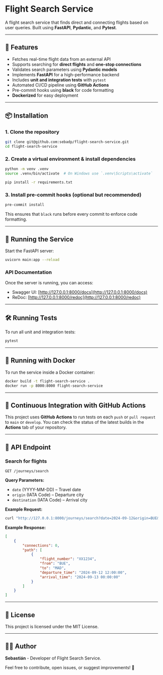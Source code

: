 # Flight Search Service

&#x20;

A flight search service that finds direct and connecting flights based on user queries. Built using **FastAPI**, **Pydantic**, and **Pytest**.

---

## 🚀 Features

- Fetches real-time flight data from an external API
- Supports searching for **direct flights** and **one-stop connections**
- Validates search parameters using **Pydantic models**
- Implements **FastAPI** for a high-performance backend
- Includes **unit and integration tests** with `pytest`
- Automated CI/CD pipeline using **GitHub Actions**
- Pre-commit hooks using **black** for code formatting
- **Dockerized** for easy deployment

---

## 📦 Installation

### **1. Clone the repository**

```bash
git clone git@github.com:sebadp/flight-search-service.git
cd flight-search-service
```

### **2. Create a virtual environment & install dependencies**

```bash
python -m venv .venv
source .venv/bin/activate  # On Windows use `.venv\Scripts\activate`

pip install -r requirements.txt
```

### **3. Install pre-commit hooks (optional but recommended)**

```bash
pre-commit install
```

This ensures that `black` runs before every commit to enforce code formatting.

---

## 🚀 Running the Service

Start the FastAPI server:

```bash
uvicorn main:app --reload
```

### **API Documentation**

Once the server is running, you can access:

- Swagger UI: [http://127.0.0.1:8000/docs](http://127.0.0.1:8000/docs)
- ReDoc: [http://127.0.0.1:8000/redoc](http://127.0.0.1:8000/redoc)

---

## 🛠 Running Tests

To run all unit and integration tests:

```bash
pytest
```

---

## 🐳 Running with Docker

To run the service inside a Docker container:

```bash
docker build -t flight-search-service .
docker run -p 8000:8000 flight-search-service
```

---

## 🚀 Continuous Integration with GitHub Actions

This project uses **GitHub Actions** to run tests on each `push` or `pull request` to `main` or `develop`. You can check the status of the latest builds in the **Actions** tab of your repository.

---

## 📜 API Endpoint

### **Search for flights**

`GET /journeys/search`

**Query Parameters:**

- `date` (YYYY-MM-DD) – Travel date
- `origin` (IATA Code) – Departure city
- `destination` (IATA Code) – Arrival city

**Example Request:**

```bash
curl "http://127.0.0.1:8000/journeys/search?date=2024-09-12&origin=BUE&destination=MAD"
```

**Example Response:**

```json
[
    {
        "connections": 0,
        "path": [
            {
                "flight_number": "XX1234",
                "from": "BUE",
                "to": "MAD",
                "departure_time": "2024-09-12 12:00:00",
                "arrival_time": "2024-09-13 00:00:00"
            }
        ]
    }
]
```

---

## 📄 License

This project is licensed under the MIT License.

---

## 👨‍💻 Author

**Sebastián** - Developer of Flight Search Service.

Feel free to contribute, open issues, or suggest improvements! 🚀

